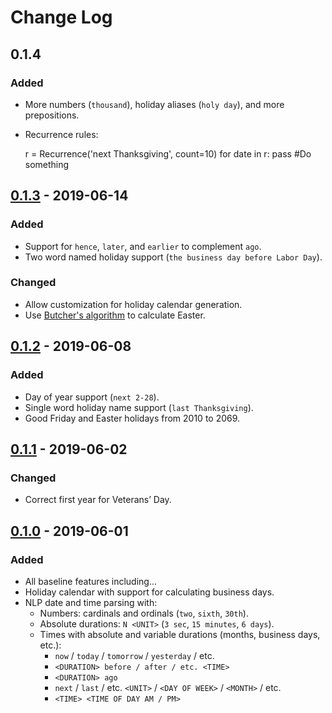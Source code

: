 # Change Log

## 0.1.4
### Added
- More numbers (`thousand`), holiday aliases (`holy day`), and more prepositions.
- Recurrence rules:

	r = Recurrence('next Thanksgiving', count=10)
	for date in r:
		pass #Do something

## [0.1.3] - 2019-06-14
### Added
- Support for `hence`, `later`, and `earlier` to complement `ago`.
- Two word named holiday support (`the business day before Labor Day`).
### Changed
- Allow customization for holiday calendar generation.
- Use [Butcher's algorithm](https://en.wikipedia.org/wiki/Computus) to calculate Easter.

## [0.1.2] - 2019-06-08
### Added
- Day of year support (`next 2-28`).
- Single word holiday name support (`last Thanksgiving`).
- Good Friday and Easter holidays from 2010 to 2069.

## [0.1.1] - 2019-06-02
### Changed
- Correct first year for Veterans’ Day.

## [0.1.0] - 2019-06-01
### Added
- All baseline features including...
- Holiday calendar with support for calculating business days.
- NLP date and time parsing with:
	- Numbers: cardinals and ordinals (`two`, `sixth`, `30th`).
	- Absolute durations: `N <UNIT>` (`3 sec`, `15 minutes`, `6 days`).
	- Times with absolute and variable durations (months, business days, etc.):
		- `now` / `today` / `tomorrow` / `yesterday` / etc.
		- `<DURATION> before / after / etc. <TIME>`
		- `<DURATION> ago`
		- `next` / `last` / etc. `<UNIT>` / `<DAY OF WEEK>` / `<MONTH>` / etc.
		- `<TIME> <TIME OF DAY AM / PM>`

[0.1.3]: https://github.com/AgalmicVentures/HumanTime/compare/0.1.2...0.1.3
[0.1.2]: https://github.com/AgalmicVentures/HumanTime/compare/0.1.0...0.1.2
[0.1.1]: https://github.com/AgalmicVentures/HumanTime/compare/0.1.0...0.1.1
[0.1.0]: https://github.com/AgalmicVentures/HumanTime/releases/tag/0.1.0
